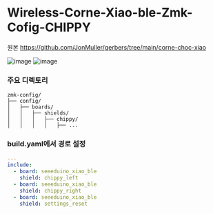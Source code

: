 # Wireless-Corne-Xiao-ble-Zmk-Cofig-CHIPPY
원본 https://github.com/JonMuller/gerbers/tree/main/corne-choc-xiao

![image](https://github.com/OneCrazyman/zmk-config-corne-xiao-ble/assets/98089603/57fc906f-5b65-4bd2-b4d8-0308c08b06be)
![image](https://github.com/OneCrazyman/zmk-config-corne-xiao-ble/assets/98089603/d1bb61b5-abd4-4766-9269-59c22fa4c7e6)

### 주요 디렉토리
```
zmk-config/
├── config/
│   ├── boards/
│   │   ├── shields/
│   │   │   ├── chippy/
│   │   │   │   ├── ...
```

### build.yaml에서 경로 설정
```yaml
---
include:
  - board: seeeduino_xiao_ble
    shield: chippy_left
  - board: seeeduino_xiao_ble
    shield: chippy_right
  - board: seeeduino_xiao_ble
    shield: settings_reset    

```
